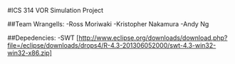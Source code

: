 #ICS 314 VOR Simulation Project

##Team Wrangells:
-Ross Moriwaki
-Kristopher Nakamura
-Andy Ng

##Depedencies: 
-SWT [http://www.eclipse.org/downloads/download.php?file=/eclipse/downloads/drops4/R-4.3-201306052000/swt-4.3-win32-win32-x86.zip]
